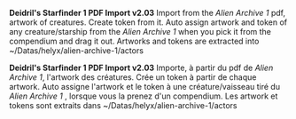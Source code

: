 **Deidril's Starfinder 1 PDF Import v2.03**
Import from the *Alien Archive 1* pdf, artwork of creatures. Create token from it.
Auto assign artwork and token of any creature/starship from the *Alien Archive 1* when you pick it from the compendium and drag it out.
Artworks and tokens are extracted into ~/Datas/helyx/alien-archive-1/actors

**Deidril's Starfinder 1 PDF Import v2.03**
Importe, à partir du pdf de *Alien Archive 1*, l'artwork des créatures. Crée un token à partir de chaque artwork.
Auto assigne l'artwork et le token à une créature/vaisseau tiré du *Alien Archive 1* , lorsque vous la prenez d'un compendium.
Les artwork et tokens sont extraits dans ~/Datas/helyx/alien-archive-1/actors

